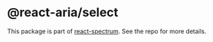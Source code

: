 # @react-aria/select

This package is part of [react-spectrum](https://github.com/watheia/rsp-kit). See the repo for more details.